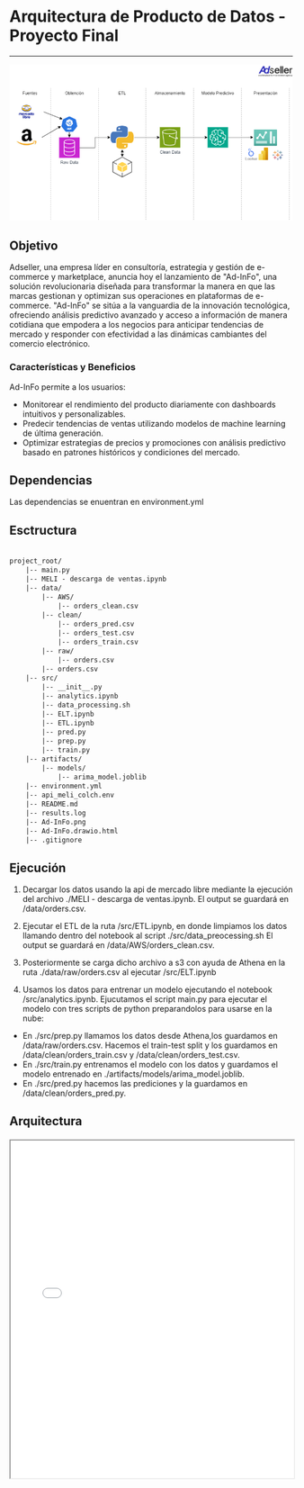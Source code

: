 # Arquitectura de Producto de Datos - Proyecto Final

--------------------------------

![Ad-Info](Ad-InFo.png)

## Objetivo ##
Adseller, una empresa líder en consultoría, estrategia y gestión de e-commerce y marketplace, anuncia hoy el lanzamiento de "Ad-InFo", una solución revolucionaria diseñada para transformar la manera en que las marcas gestionan y optimizan sus operaciones en plataformas de e-commerce. "Ad-InFo" se sitúa a la vanguardia de la innovación tecnológica, ofreciendo análisis predictivo avanzado y acceso a información de manera cotidiana que empodera a los negocios para anticipar tendencias de mercado y responder con efectividad a las dinámicas cambiantes del comercio electrónico.

### Características y Beneficios ###
Ad-InFo permite a los usuarios:
- Monitorear el rendimiento del producto diariamente con dashboards intuitivos y personalizables.
- Predecir tendencias de ventas utilizando modelos de machine learning de última generación.
- Optimizar estrategias de precios y promociones con análisis predictivo basado en patrones históricos y condiciones del mercado.

## Dependencias ##
Las dependencias se enuentran en environment.yml

## Esctructura ##

<pre><code>
project_root/
    |-- main.py
    |-- MELI - descarga de ventas.ipynb
    |-- data/
        |-- AWS/
            |-- orders_clean.csv
        |-- clean/
            |-- orders_pred.csv
            |-- orders_test.csv
            |-- orders_train.csv
        |-- raw/
            |-- orders.csv
        |-- orders.csv
    |-- src/
        |-- __init__.py
        |-- analytics.ipynb
        |-- data_processing.sh
        |-- ELT.ipynb
        |-- ETL.ipynb
        |-- pred.py
        |-- prep.py
        |-- train.py
    |-- artifacts/
        |-- models/
            |-- arima_model.joblib
    |-- environment.yml
    |-- api_meli_colch.env
    |-- README.md
    |-- results.log
    |-- Ad-InFo.png
    |-- Ad-InFo.drawio.html
    |-- .gitignore
</code></pre>

## Ejecución ##

1. Decargar los datos usando la api de mercado libre mediante la ejecución del archivo ./MELI - descarga de ventas.ipynb.
El output se guardará en /data/orders.csv.

2. Ejecutar el ETL de la ruta /src/ETL.ipynb, en donde limpiamos los datos llamando dentro del notebook al script ./src/data_preocessing.sh
El output se guardará en /data/AWS/orders_clean.csv.

3. Posteriormente se carga dicho archivo a s3 con ayuda de Athena en la ruta ./data/raw/orders.csv al ejecutar /src/ELT.ipynb 

4. Usamos los datos para entrenar un modelo ejecutando el notebook /src/analytics.ipynb.
Ejucutamos el script main.py para ejecutar el modelo con tres scripts de python preparandolos para usarse en la nube:
- En ./src/prep.py llamamos los datos desde Athena,los guardamos en /data/raw/orders.csv. Hacemos el train-test split y los guardamos en /data/clean/orders_train.csv y /data/clean/orders_test.csv.
- En ./src/train.py entrenamos el modelo con los datos y guardamos el modelo entrenado en ./artifacts/models/arima_model.joblib.
- En ./src/pred.py hacemos las prediciones y la guardamos en /data/clean/orders_pred.py.

## Arquitectura ##
<div style="margin-top: 20px;">
    <iframe src="Ad-InFo.drawio.html" width="100%" height="600px"></iframe>
</div>